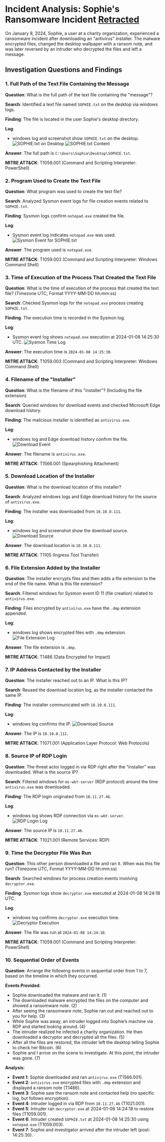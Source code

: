 

# Incident Analysis: Sophie's Ransomware Incident [Retracted](https://tryhackme.com/room/retracted)

On January 8, 2024, Sophie, a user at a charity organization, experienced a ransomware incident after downloading an "antivirus" installer. The malware encrypted files, changed the desktop wallpaper with a ransom note, and was later reversed by an intruder who decrypted the files and left a message.

## Investigation Questions and Findings

### 1. Full Path of the Text File Containing the Message
**Question**: What is the full path of the text file containing the "message"?

**Search**: Identified a text file named `SOPHIE.txt` on the desktop via windows logs.

**Finding**: The file is located in the user Sophie's desktop directory.

**Log**:
- windows log and screenshot show `SOPHIE.txt` on the desktop.
![SOPHIE.txt on Desktop](1.png)
![SOPHIE.txt Content](3.png)

**Answer**: The full path is `C:\Users\Sophie\Desktop\SOPHIE.txt`.

**MITRE ATT&CK**: T1059.001 (Command and Scripting Interpreter: PowerShell)

### 2. Program Used to Create the Text File
**Question**: What program was used to create the text file?

**Search**: Analyzed Sysmon event logs for file creation events related to `SOPHIE.txt`.

**Finding**: Sysmon logs confirm `notepad.exe` created the file.

**Log**:
- Sysmon event log indicates `notepad.exe` was used.
![Sysmon Event for SOPHIE.txt](4.png)

**Answer**: The program used is `notepad.exe`.

**MITRE ATT&CK**: T1059.003 (Command and Scripting Interpreter: Windows Command Shell)

### 3. Time of Execution of the Process That Created the Text File
**Question**: What is the time of execution of the process that created the text file? (Timezone UTC, Format YYYY-MM-DD hh:mm:ss)

**Search**: Checked Sysmon logs for the `notepad.exe` process creating `SOPHIE.txt`.

**Finding**: The execution time is recorded in the Sysmon log.

**Log**:
- Sysmon event log shows `notepad.exe` execution at 2024-01-08 14:25:30 UTC.
![Sysmon Time Log](5.png)

**Answer**: The execution time is `2024-01-08 14:25:30`.

**MITRE ATT&CK**: T1059.003 (Command and Scripting Interpreter: Windows Command Shell)

### 4. Filename of the "Installer"
**Question**: What is the filename of this "installer"? (Including the file extension)

**Search**: Queried windows for download events and checked Microsoft Edge download history.

**Finding**: The malicious installer is identified as `antivirus.exe`.

**Log**:
- windows log and Edge download history confirm the file.
![Download Event](6.png)

**Answer**: The filename is `antivirus.exe`.

**MITRE ATT&CK**: T1566.001 (Spearphishing Attachment)

### 5. Download Location of the Installer
**Question**: What is the download location of this installer?

**Search**: Analyzed windows logs and Edge download history for the source of `antivirus.exe`.

**Finding**: The installer was downloaded from `10.10.8.111`.

**Log**:
- windows log and screenshot show the download source.
![Download Source](7.png)

**Answer**: The download location is `10.10.8.111`.

**MITRE ATT&CK**: T1105 (Ingress Tool Transfer)

### 6. File Extension Added by the Installer
**Question**: The installer encrypts files and then adds a file extension to the end of the file name. What is this file extension?

**Search**: Filtered windows for Sysmon event ID 11 (file creation) related to `antivirus.exe`.

**Finding**: Files encrypted by `antivirus.exe` have the `.dmp` extension appended.

**Log**:
- windows log shows encrypted files with `.dmp` extension.
![File Extension Log](8.png)

**Answer**: The file extension is `.dmp`.

**MITRE ATT&CK**: T1486 (Data Encrypted for Impact)

### 7. IP Address Contacted by the Installer
**Question**: The installer reached out to an IP. What is this IP?

**Search**: Reused the download location log, as the installer contacted the same IP.

**Finding**: The installer communicated with `10.10.8.111`.

**Log**:
- windows log confirms the IP.
![Download Source](7.png)

**Answer**: The IP is `10.10.8.111`.

**MITRE ATT&CK**: T1071.001 (Application Layer Protocol: Web Protocols)

### 8. Source IP of RDP Login
**Question**: The threat actor logged in via RDP right after the “installer” was downloaded. What is the source IP?

**Search**: Filtered windows for `ms-wbt-server` (RDP protocol) around the time `antivirus.exe` was downloaded.

**Finding**: The RDP login originated from `10.11.27.46`.

**Log**:
- windows log shows RDP connection via `ms-wbt-server`.
![RDP Login Log](9.png)

**Answer**: The source IP is `10.11.27.46`.

**MITRE ATT&CK**: T1021.001 (Remote Services: RDP)

### 9. Time the Decryptor File Was Run
**Question**: This other person downloaded a file and ran it. When was this file run? (Timezone UTC, Format YYYY-MM-DD hh:mm:ss)

**Search**: Searched windows for process creation events involving `decryptor.exe`.

**Finding**: Sysmon logs show `decryptor.exe` executed at 2024-01-08 14:24:18 UTC.

**Log**:
- windows log confirms `decryptor.exe` execution time.
![Decryptor Execution](11.png)

**Answer**: The file was run at `2024-01-08 14:24:18`.

**MITRE ATT&CK**: T1059.001 (Command and Scripting Interpreter: PowerShell)

### 10. Sequential Order of Events
**Question**: Arrange the following events in sequential order from 1 to 7, based on the timeline in which they occurred.

**Events Provided**:
- Sophie downloaded the malware and ran it. (1)
- The downloaded malware encrypted the files on the computer and showed a ransomware note. (2)
- After seeing the ransomware note, Sophie ran out and reached out to you for help. (3)
- While Sophie was away, an intruder logged into Sophie’s machine via RDP and started looking around. (4)
- The intruder realized he infected a charity organization. He then downloaded a decryptor and decrypted all the files. (5)
- After all the files are restored, the intruder left the desktop telling Sophie to check her Bitcoin. (6)
- Sophie and I arrive on the scene to investigate. At this point, the intruder was gone. (7)

**Analysis**:
- **Event 1**: Sophie downloaded and ran `antivirus.exe` (T1566.001).
- **Event 2**: `antivirus.exe` encrypted files with `.dmp` extension and displayed a ransom note (T1486).
- **Event 3**: Sophie saw the ransom note and contacted help (no specific log, but follows encryption).
- **Event 4**: Intruder logged in via RDP from `10.11.27.46` (T1021.001).
- **Event 5**: Intruder ran `decryptor.exe` at 2024-01-08 14:24:18 to restore files (T1059.001).
- **Event 6**: Intruder created `SOPHIE.txt` at 2024-01-08 14:25:30 using `notepad.exe` (T1059.003).
- **Event 7**: Sophie and investigator arrived after the intruder left (post-14:25:30).



